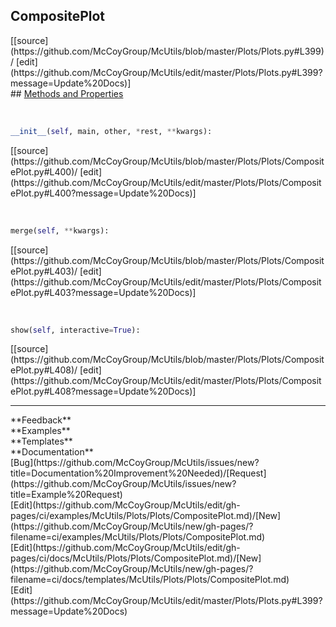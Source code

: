 ## <a id="McUtils.Plots.Plots.CompositePlot">CompositePlot</a> 

<div class="docs-source-link" markdown="1">
[[source](https://github.com/McCoyGroup/McUtils/blob/master/Plots/Plots.py#L399)/
[edit](https://github.com/McCoyGroup/McUtils/edit/master/Plots/Plots.py#L399?message=Update%20Docs)]
</div>









<div class="collapsible-section">
 <div class="collapsible-section collapsible-section-header" markdown="1">
## <a class="collapse-link" data-toggle="collapse" href="#methods" markdown="1"> Methods and Properties</a> <a class="float-right" data-toggle="collapse" href="#methods"><i class="fa fa-chevron-down"></i></a>
 </div>
 <div class="collapsible-section collapsible-section-body collapse show" id="methods" markdown="1">
 
<a id="McUtils.Plots.Plots.CompositePlot.__init__" class="docs-object-method">&nbsp;</a> 
```python
__init__(self, main, other, *rest, **kwargs): 
```
<div class="docs-source-link" markdown="1">
[[source](https://github.com/McCoyGroup/McUtils/blob/master/Plots/Plots/CompositePlot.py#L400)/
[edit](https://github.com/McCoyGroup/McUtils/edit/master/Plots/Plots/CompositePlot.py#L400?message=Update%20Docs)]
</div>


<a id="McUtils.Plots.Plots.CompositePlot.merge" class="docs-object-method">&nbsp;</a> 
```python
merge(self, **kwargs): 
```
<div class="docs-source-link" markdown="1">
[[source](https://github.com/McCoyGroup/McUtils/blob/master/Plots/Plots/CompositePlot.py#L403)/
[edit](https://github.com/McCoyGroup/McUtils/edit/master/Plots/Plots/CompositePlot.py#L403?message=Update%20Docs)]
</div>


<a id="McUtils.Plots.Plots.CompositePlot.show" class="docs-object-method">&nbsp;</a> 
```python
show(self, interactive=True): 
```
<div class="docs-source-link" markdown="1">
[[source](https://github.com/McCoyGroup/McUtils/blob/master/Plots/Plots/CompositePlot.py#L408)/
[edit](https://github.com/McCoyGroup/McUtils/edit/master/Plots/Plots/CompositePlot.py#L408?message=Update%20Docs)]
</div>
 </div>
</div>












---


<div markdown="1" class="text-secondary">
<div class="container">
  <div class="row">
   <div class="col" markdown="1">
**Feedback**   
</div>
   <div class="col" markdown="1">
**Examples**   
</div>
   <div class="col" markdown="1">
**Templates**   
</div>
   <div class="col" markdown="1">
**Documentation**   
</div>
   <div class="col" markdown="1">
   
</div>
   <div class="col" markdown="1">
   
</div>
   <div class="col" markdown="1">
   
</div>
</div>
  <div class="row">
   <div class="col" markdown="1">
[Bug](https://github.com/McCoyGroup/McUtils/issues/new?title=Documentation%20Improvement%20Needed)/[Request](https://github.com/McCoyGroup/McUtils/issues/new?title=Example%20Request)   
</div>
   <div class="col" markdown="1">
[Edit](https://github.com/McCoyGroup/McUtils/edit/gh-pages/ci/examples/McUtils/Plots/Plots/CompositePlot.md)/[New](https://github.com/McCoyGroup/McUtils/new/gh-pages/?filename=ci/examples/McUtils/Plots/Plots/CompositePlot.md)   
</div>
   <div class="col" markdown="1">
[Edit](https://github.com/McCoyGroup/McUtils/edit/gh-pages/ci/docs/McUtils/Plots/Plots/CompositePlot.md)/[New](https://github.com/McCoyGroup/McUtils/new/gh-pages/?filename=ci/docs/templates/McUtils/Plots/Plots/CompositePlot.md)   
</div>
   <div class="col" markdown="1">
[Edit](https://github.com/McCoyGroup/McUtils/edit/master/Plots/Plots.py#L399?message=Update%20Docs)   
</div>
   <div class="col" markdown="1">
   
</div>
   <div class="col" markdown="1">
   
</div>
   <div class="col" markdown="1">
   
</div>
</div>
</div>
</div>